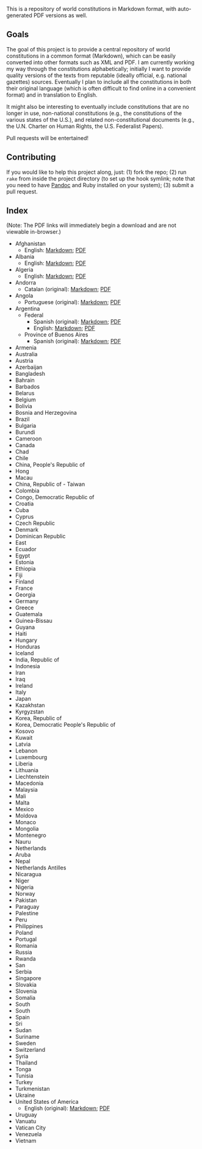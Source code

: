 This is a repository of world constitutions in Markdown format, with auto-generated PDF versions as well.

## Goals

The goal of this project is to provide a central repository of world constitutions in a common format (Markdown), which can be easily converted into other formats such as XML and PDF. I am currently working my way through the constitutions alphabetically; initially I want to provide quality versions of the texts from reputable (ideally official, e.g. national gazettes) sources. Eventually I plan to include all the constitutions in both their original language (which is often difficult to find online in a convenient format) and in translation to English.

It might also be interesting to eventually include constitutions that are no longer in use, non-national constitutions (e.g., the constitutions of the various states of the U.S.), and related non-constitutional documents (e.g., the U.N. Charter on Human Rights, the U.S. Federalist Papers).

Pull requests will be entertained!

## Contributing
If you would like to help this project along, just: (1) fork the repo; (2) run `rake` from inside the project directory (to set up the hook symlink; note that you need to have [Pandoc](http://johnmacfarlane.net/pandoc/README.html) and Ruby installed on your system); (3) submit a pull request.

## Index
(Note: The PDF links will immediately begin a download and are not viewable in-browser.)

* Afghanistan
  * English: [Markdown](https://github.com/joshleitzel/constitutions/blob/master/afghanistan/afghanistan.en.md); [PDF](https://github.com/joshleitzel/constitutions/blob/master/afghanistan/afghanistan.en.pdf?raw=true)
* Albania
  * English: [Markdown](https://github.com/joshleitzel/constitutions/blob/master/albania/albania.en.md); [PDF](https://github.com/joshleitzel/constitutions/blob/master/albania/albania.en.pdf?raw=true)
* Algeria
  * English: [Markdown](https://github.com/joshleitzel/constitutions/blob/master/algeria/algeria.en.md); [PDF](https://github.com/joshleitzel/constitutions/blob/master/algeria/algeria.en.pdf?raw=true)
* Andorra
  * Catalan (original): [Markdown](https://github.com/joshleitzel/constitutions/blob/master/andorra/andorra.ca.md); [PDF](https://github.com/joshleitzel/constitutions/blob/master/andorra/andorra.ca.pdf?raw=true)
* Angola
  * Portuguese (original): [Markdown](https://github.com/joshleitzel/constitutions/blob/master/angola/angola.pt.md); [PDF](https://github.com/joshleitzel/constitutions/blob/master/angola/angola.pt.pdf?raw=true)
* Argentina
  * Federal
    * Spanish (original): [Markdown](https://github.com/joshleitzel/constitutions/blob/master/argentina/federal.es.md); [PDF](https://github.com/joshleitzel/constitutions/blob/master/argentina/federal.es.pdf?raw=true)
    * English: [Markdown](https://github.com/joshleitzel/constitutions/blob/master/argentina/federal.en.md); [PDF](https://github.com/joshleitzel/constitutions/blob/master/argentina/federal.en.pdf?raw=true)
  * Province of Buenos Aires
    * Spanish (original): [Markdown](https://github.com/joshleitzel/constitutions/blob/master/argentina/buenos_aires.es.md); [PDF](https://github.com/joshleitzel/constitutions/blob/master/argentina/buenos_aires.es.pdf?raw=true)
* Armenia
* Australia
* Austria
* Azerbaijan
* Bangladesh
* Bahrain
* Barbados
* Belarus
* Belgium
* Bolivia
* Bosnia and Herzegovina
* Brazil
* Bulgaria
* Burundi
* Cameroon
* Canada
* Chad
* Chile
* China, People's Republic of
* Hong
* Macau
* China, Republic of - Taiwan
* Colombia
* Congo, Democratic Republic of
* Croatia
* Cuba
* Cyprus
* Czech Republic
* Denmark
* Dominican Republic
* East
* Ecuador
* Egypt
* Estonia
* Ethiopia
* Fiji
* Finland
* France
* Georgia
* Germany
* Greece
* Guatemala
* Guinea-Bissau
* Guyana
* Haiti
* Hungary
* Honduras
* Iceland
* India, Republic of
* Indonesia
* Iran
* Iraq
* Ireland
* Italy
* Japan
* Kazakhstan
* Kyrgyzstan
* Korea, Republic of
* Korea, Democratic People's Republic of
* Kosovo
* Kuwait
* Latvia
* Lebanon
* Luxembourg
* Liberia
* Lithuania
* Liechtenstein
* Macedonia
* Malaysia
* Mali
* Malta
* Mexico
* Moldova
* Monaco
* Mongolia
* Montenegro
* Nauru
* Netherlands
* Aruba
* Nepal
* Netherlands Antilles
* Nicaragua
* Niger
* Nigeria
* Norway
* Pakistan
* Paraguay
* Palestine
* Peru
* Philippines
* Poland
* Portugal
* Romania
* Russia
* Rwanda
* San
* Serbia
* Singapore
* Slovakia
* Slovenia
* Somalia
* South
* South
* Spain
* Sri
* Sudan
* Suriname
* Sweden
* Switzerland
* Syria
* Thailand
* Tonga
* Tunisia
* Turkey
* Turkmenistan
* Ukraine
* United States of America
  * English (original): [Markdown](https://github.com/joshleitzel/constitutions/blob/master/usa/united_states_of_america.en.md); [PDF](https://github.com/joshleitzel/constitutions/blob/master/usa/united_states_of_america.en.pdf?raw=true)
* Uruguay
* Vanuatu
* Vatican City
* Venezuela
* Vietnam
